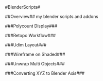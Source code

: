 #BlenderScripts#

##Overview##
my blender scripts and addons

###Polycount Display###

###Retopo Workflow###

###Udim Layout###

###Wireframe on Shaded###

###Unwrap Multi Objects###

###Converting XYZ to Blender Axis###
